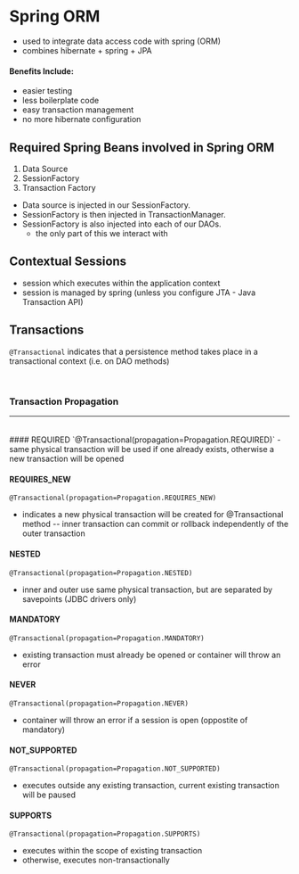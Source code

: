 # Spring ORM
- used to integrate data access code with spring (ORM)
- combines hibernate + spring + JPA

#### Benefits Include:
- easier testing
- less boilerplate code
- easy transaction management 
- no more hibernate configuration

## Required Spring Beans involved in Spring ORM
1. Data Source
2. SessionFactory
3. Transaction Factory

- Data source is injected in our SessionFactory. 
- SessionFactory is then injected in TransactionManager.
- SessionFactory is also injected into each of our DAOs.
    - the only part of this we interact with

## Contextual Sessions
- session which executes within the application context
- session is managed by spring (unless you configure JTA - Java Transaction API)

## Transactions
`@Transactional` indicates that a persistence method takes place in a transactional context (i.e. on DAO methods)

<br>

### Transaction Propagation <hr>
<br>
#### REQUIRED
`@Transactional(propagation=Propagation.REQUIRED)`
- same physical transaction will be used if one already exists, otherwise a new transaction will be opened

#### REQUIRES_NEW
`@Transactional(propagation=Propagation.REQUIRES_NEW)`
- indicates a new physical transaction will be created for @Transactional method -- inner transaction can commit or rollback independently of the outer transaction

#### NESTED
`@Transactional(propagation=Propagation.NESTED)`
- inner and outer use same physical transaction, but are separated by savepoints (JDBC drivers only)

#### MANDATORY
`@Transactional(propagation=Propagation.MANDATORY)`
- existing transaction must already be opened or container will throw an error

#### NEVER
`@Transactional(propagation=Propagation.NEVER)`
- container will throw an error if a session is open (oppostite of mandatory)

#### NOT_SUPPORTED
`@Transactional(propagation=Propagation.NOT_SUPPORTED)`
- executes outside any existing transaction, current existing transaction will be paused

#### SUPPORTS
`@Transactional(propagation=Propagation.SUPPORTS)`
- executes within the scope of existing transaction
- otherwise, executes non-transactionally 
